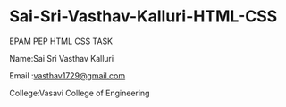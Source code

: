 # Sai-Sri-Vasthav-Kalluri-HTML-CSS
EPAM PEP HTML CSS TASK

Name:Sai Sri Vasthav Kalluri

Email :vasthav1729@gmail.com

College:Vasavi College of Engineering
